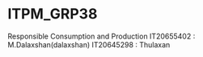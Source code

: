 # ITPM_GRP38
Responsible Consumption and Production
IT20655402 : M.Dalaxshan(dalaxshan)
IT20645298 : Thulaxan
